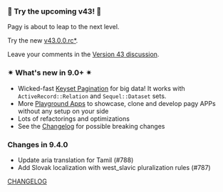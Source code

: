<!-- whats_new_start -->

### 🚀 Try the upcoming v43! 🚀

Pagy is about to leap to the next level.

Try the new [v43.0.0.rc*](https://ddnexus.github.io/pagy-pre).

Leave your comments in the [Version 43 discussion](https://github.com/ddnexus/pagy/discussions/categories/version-43).

### ✴ What's new in 9.0+ ✴

- Wicked-fast [Keyset Pagination](https://ddnexus.github.io/pagy/docs/api/keyset/) for big data! It works with `ActiveRecord::Relation` and `Sequel::Dataset` sets.
- More [Playground Apps](https://ddnexus.github.io/pagy/playground/) to showcase, clone and develop pagy APPs without any setup on your side
- Lots of refactorings and optimizations  
- See the [Changelog](https://ddnexus.github.io/pagy/changelog) for possible breaking changes
<!-- whats_new_end -->

### Changes in 9.4.0

<!-- changes_start -->
- Update aria translation for Tamil (#788)
- Add Slovak localization with west_slavic pluralization rules (#787)
<!-- changes_end -->

[CHANGELOG](https://ddnexus.github.io/pagy/changelog)
